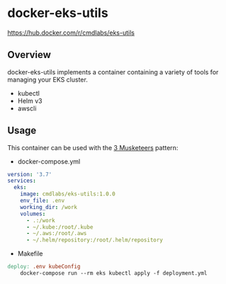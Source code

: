 # docker-eks-utils

https://hub.docker.com/r/cmdlabs/eks-utils

## Overview

docker-eks-utils implements a container containing a variety of tools for managing your EKS cluster.

  * kubectl
  * Helm v3
  * awscli

## Usage

This container can be used with the [3 Musketeers][] pattern:

  * docker-compose.yml
```yml
version: '3.7'
services:
  eks:
    image: cmdlabs/eks-utils:1.0.0
    env_file: .env
    working_dir: /work
    volumes:
      - .:/work
      - ~/.kube:/root/.kube
      - ~/.aws:/root/.aws
      - ~/.helm/repository:/root/.helm/repository
```

  * Makefile
```Makefile
deploy: .env kubeConfig
	docker-compose run --rm eks kubectl apply -f deployment.yml
```

[3 Musketeers]: https://3musketeers.io/
